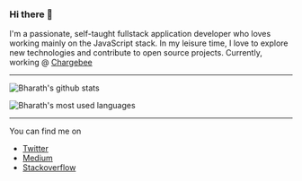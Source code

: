 ### Hi there 👋

I'm a passionate, self-taught fullstack application developer who loves working mainly on the JavaScript stack. In my leisure time, I love to explore new technologies and contribute to open source projects. Currently, working @ [Chargebee](https://www.chargebee.com/)

---

![Bharath's github stats](https://github-readme-stats.vercel.app/api?username=bharathvaj-ganesan&show_icons=true&title_color=fff&icon_color=79ff97&text_color=9f9f9f&bg_color=151515)


![Bharath's most used languages](https://github-readme-stats.vercel.app/api/top-langs?username=bharathvaj-ganesan&show_icons=true&title_color=fff&icon_color=79ff97&text_color=9f9f9f&bg_color=151515&layout=compact)

---

You can find me on

- [Twitter](https://twitter.com/bharathvaj_g)
- [Medium](https://bharathvaj-ganesan.medium.com/)
- [Stackoverflow](https://stackoverflow.com/users/6906028/bharathvaj-ganesan)
